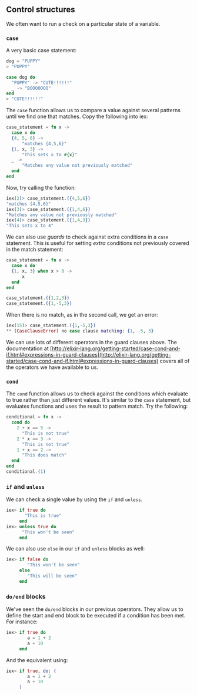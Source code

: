 ## Control structures

We often want to run a check on a particular state of a variable.

### `case`

A very basic case statement:

```elixir
dog = "PUPPY"
> "PUPPY"

case dog do
  "PUPPY" -> "CUTE!!!!!!"
  _ -> "BOOOOOOO"
end
> "CUTE!!!!!!"
```

The `case` function allows us to compare a value against several patterns until we find one that matches. Copy the following into iex:

```elixir
case_statement = fn x ->
  case x do
  {4, 5, 6} ->
      "matches {4,5,6}"
  {1, x, 3} ->
      "This sets x to #{x}"
  _ ->
      "Matches any value not previously matched"
  end
end
```

Now, try calling the function:

```elixir
iex(2)> case_statement.({4,5,6})
"matches {4,5,6}"
iex(3)> case_statement.({1,4,6})
"Matches any value not previously matched"
iex(4)> case_statement.({1,4,3})
"This sets x to 4"
```

We can also use _guards_ to check against extra conditions in a `case` statement. This is useful for setting _extra_ conditions not previously covered in the match statement:

```elixir
case_statement = fn x ->
  case x do
  {1, x, 3} when x > 0 ->
      x
  end
end

case_statement.({1,2,3})
case_statement.({1,-5,3})
```

When there is no match, as in the second call, we get an error:

```elixir
iex(15)> case_statement.({1,-5,3})
** (CaseClauseError) no case clause matching: {1, -5, 3}
```

We can use lots of different operators in the guard clauses above. The documentation at [http://elixir-lang.org/getting-started/case-cond-and-if.html#expressions-in-guard-clauses](http://elixir-lang.org/getting-started/case-cond-and-if.html#expressions-in-guard-clauses) covers all of the operators we have available to us.

### `cond`

The `cond` function allows us to check against the conditions which evaluate to true rather than just different values. It's similar to the `case` statement, but evaluates functions and uses the result to pattern match. Try the following:

```elixir
conditional = fn x ->
  cond do
    2 + x == 5 ->
      "This is not true"
    2 * x == 3 ->
      "This is not true"
    1 + x == 2 ->
      "This does match"
  end
end
conditional.(1)
```

### `if` and `unless`

We can check a single value by using the `if` and `unless`.

```elixir
iex> if true do
       "This is true"
     end
iex> unless true do
      "This won't be seen"
     end
```

We can also use `else` in our `if` and `unless` blocks as well:

```elixir
iex> if false do
        "This won't be seen"
     else
        "This will be seen"
     end
```

### `do/end` blocks

We've seen the `do/end` blocks in our previous operators. They allow us to define the start and end block to be executed if a condition has been met. For instance:

```elixir
iex> if true do
        a = 1 + 2
        a + 10
     end
```

And the equivalent using:

```elixir
iex> if true, do: (
        a = 1 + 2
        a + 10
     )
```

